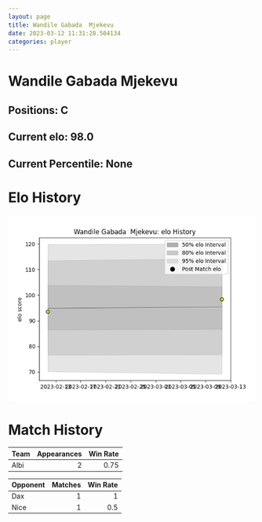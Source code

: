 ```yaml
---  
layout: page  
title: Wandile Gabada  Mjekevu  
date: 2023-03-12 11:31:28.504134  
categories: player  
---
```

# Wandile Gabada  Mjekevu

## Positions: C

## Current elo: 98.0

## Current Percentile: None

# Elo History


![elo history](history_WandileGabadaMjekevu.png)
# Match History


| Team   |   Appearances |   Win Rate |
|:-------|--------------:|-----------:|
| Albi   |             2 |       0.75 |

| Opponent   |   Matches |   Win Rate |
|:-----------|----------:|-----------:|
| Dax        |         1 |        1   |
| Nice       |         1 |        0.5 |